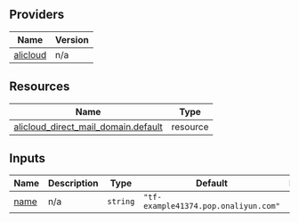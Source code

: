 <!-- BEGIN_TF_DOCS -->
## Providers

| Name | Version |
|------|---------|
| <a name="provider_alicloud"></a> [alicloud](#provider\_alicloud) | n/a |

## Resources

| Name | Type |
|------|------|
| [alicloud_direct_mail_domain.default](https://registry.terraform.io/providers/hashicorp/alicloud/latest/docs/resources/direct_mail_domain) | resource |

## Inputs

| Name | Description | Type | Default | Required |
|------|-------------|------|---------|:--------:|
| <a name="input_name"></a> [name](#input\_name) | n/a | `string` | `"tf-example41374.pop.onaliyun.com"` | no |
<!-- END_TF_DOCS -->    